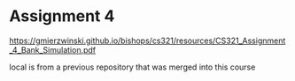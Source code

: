 # Assignment 4

https://gmierzwinski.github.io/bishops/cs321/resources/CS321_Assignment_4_Bank_Simulation.pdf

local is from a previous repository that was merged into this course
